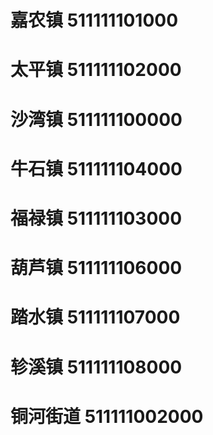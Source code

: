 # 嘉农镇 511111101000
# 太平镇 511111102000
# 沙湾镇 511111100000
# 牛石镇 511111104000
# 福禄镇 511111103000
# 葫芦镇 511111106000
# 踏水镇 511111107000
# 轸溪镇 511111108000
# 铜河街道 511111002000
